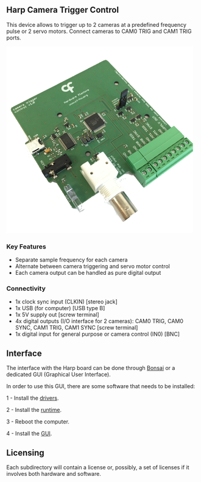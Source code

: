 ## Harp Camera Trigger Control

This device allows to trigger up to 2 cameras at a predefined frequency pulse or 2 servo motors. Connect cameras to CAM0 TRIG and CAM1 TRIG ports.

![harpcameratriggercontrol](./docs/assets/pcb.png)

### Key Features ###

* Separate sample frequency for each camera
* Alternate between camera triggering and servo motor control
* Each camera output can be handled as pure digital output


### Connectivity ###

* 1x clock sync input (CLKIN) [stereo jack]
* 1x USB (for computer) [USB type B]
* 1x 5V supply out [screw terminal]
* 4x digital outputs (I/O interface for 2 cameras): CAM0 TRIG, CAM0 SYNC, CAM1 TRIG, CAM1 SYNC [screw terminal]
* 1x digital input for general purpose or camera control (IN0) [BNC]

## Interface ##

The interface with the Harp board can be done through [Bonsai](https://bonsai-rx.org/) or a dedicated GUI (Graphical User Interface).

In order to use this GUI, there are some software that needs to be installed:

1 - Install the [drivers](https://bitbucket.org/fchampalimaud/downloads/downloads/UsbDriver-2.12.26.zip).

2 - Install the [runtime](https://bitbucket.org/fchampalimaud/downloads/downloads/Runtime-1.0.zip).

3 - Reboot the computer.

4 - Install the [GUI](https://bitbucket.org/fchampalimaud/downloads/downloads/Harp%20Camera%20Controller%20v1.0.1.zip).

## Licensing ##

Each subdirectory will contain a license or, possibly, a set of licenses if it involves both hardware and software.
